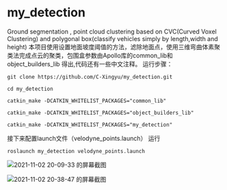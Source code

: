 # my_detection
Ground segmentation , point cloud clustering based on CVC(Curved Voxel Clustering) and polygonal box(classify vehicles simply by length,width and height)
本项目使用设置地面坡度阈值的方法，滤除地面点，使用三维弯曲体素聚类法完成点云的聚类，包围盒参数由Apollo库的common_lib和object_builders_lib
得出,代码还有一些中文注释。
运行步骤：

`git clone https://github.com/C-Xingyu/my_detection.git`

`cd my_detection`

`catkin_make -DCATKIN_WHITELIST_PACKAGES="common_lib"`

`catkin_make -DCATKIN_WHITELIST_PACKAGES="object_builders_lib"`

`catkin_make -DCATKIN_WHITELIST_PACKAGES="my_detection"`

接下来配置launch文件（velodyne_points.launch）
运行

`roslaunch my_detection velodyne_points.launch`


![2021-11-02 20-09-33 的屏幕截图](https://user-images.githubusercontent.com/56507063/139843561-a8476c82-d2d6-4ba0-ae2f-7d7072e883cf.png)

![2021-11-02 20-38-47 的屏幕截图](https://user-images.githubusercontent.com/56507063/139848240-388eb313-17ac-4e8b-a8c0-f7002eeb63f5.png)
